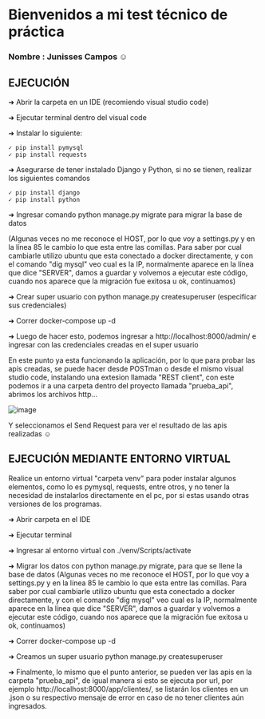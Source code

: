 # Bienvenidos a mi test técnico de práctica

### Nombre : Junisses Campos ☺

## EJECUCIÓN

➜ Abrir la carpeta en un IDE (recomiendo visual studio code)

➜ Ejecutar terminal dentro del visual code

➜ Instalar lo siguiente:

    ✓ pip install pymysql
    ✓ pip install requests
    
➜ Asegurarse de tener instalado Django y Python, si no se tienen, realizar los siguientes comandos

    ✓ pip install django
    ✓ pip install python
    
➜ Ingresar comando python manage.py migrate para migrar la base de datos

  (Algunas veces no me reconoce el HOST, por lo que voy a settings.py y en la línea 85 le cambio lo que esta entre las comillas. Para saber por cual cambiarle utilizo    ubuntu que esta conectado a docker directamente, y con el comando "dig mysql" veo cual es la IP, normalmente aparece en la línea que dice "SERVER", damos a guardar    y volvemos a ejecutar este código, cuando nos aparece que la migración fue exitosa u ok, continuamos)

➜ Crear super usuario con python manage.py createsuperuser (especificar sus credenciales)

➜ Correr docker-compose up -d

➜ Luego de hacer esto, podemos ingresar a http://localhost:8000/admin/ e ingresar con las credenciales creadas en el super usuario

En este punto ya esta funcionando la aplicación, por lo que para probar las apis creadas, se puede hacer desde POSTman o desde el mismo visual studio code, instalando una extesion llamada "REST client", con este podemos ir a una carpeta dentro del proyecto llamada "prueba_api", abrimos los archivos http...

![image](https://user-images.githubusercontent.com/55362940/224223810-bcfbf4ad-60dc-43e2-bcfe-b76209550db8.png)


Y seleccionamos el Send Request para ver el resultado de las apis realizadas ☺


## EJECUCIÓN MEDIANTE ENTORNO VIRTUAL

Realice un entorno virtual "carpeta venv" para poder instalar algunos elementos, como lo es pymysql, requests, entre otros, y no tener la necesidad de instalarlos directamente en el pc, por si estas usando otras versiones de los programas.

  ➜ Abrir carpeta en el IDE
  
  ➜ Ejecutar terminal
  
  ➜ Ingresar al entorno virtual con ./venv/Scripts/activate
  
  ➜ Migrar los datos con python manage.py migrate, para que se llene la base de datos 
    (Algunas veces no me reconoce el HOST, por lo que voy a settings.py y en la línea 85 le cambio lo que esta entre las comillas. Para saber por cual cambiarle            utilizo ubuntu que esta conectado a docker directamente, y con el comando "dig mysql" veo cual es la IP, normalmente aparece en la línea que dice "SERVER", damos      a guardar y volvemos a ejecutar este código, cuando nos aparece que la migración fue exitosa u ok, continuamos)

  ➜ Correr docker-compose up -d

  ➜ Creamos un super usuario python manage.py createsuperuser
  
  ➜ Finalmente, lo mismo que el punto anterior, se pueden ver las apis en la carpeta "prueba_api", de igual manera si esto se ejecuta por url, por ejemplo  http://localhost:8000/app/clientes/, se listarán los clientes en un .json o su respectivo mensaje de error en caso de no tener clientes aún ingresados.


  
